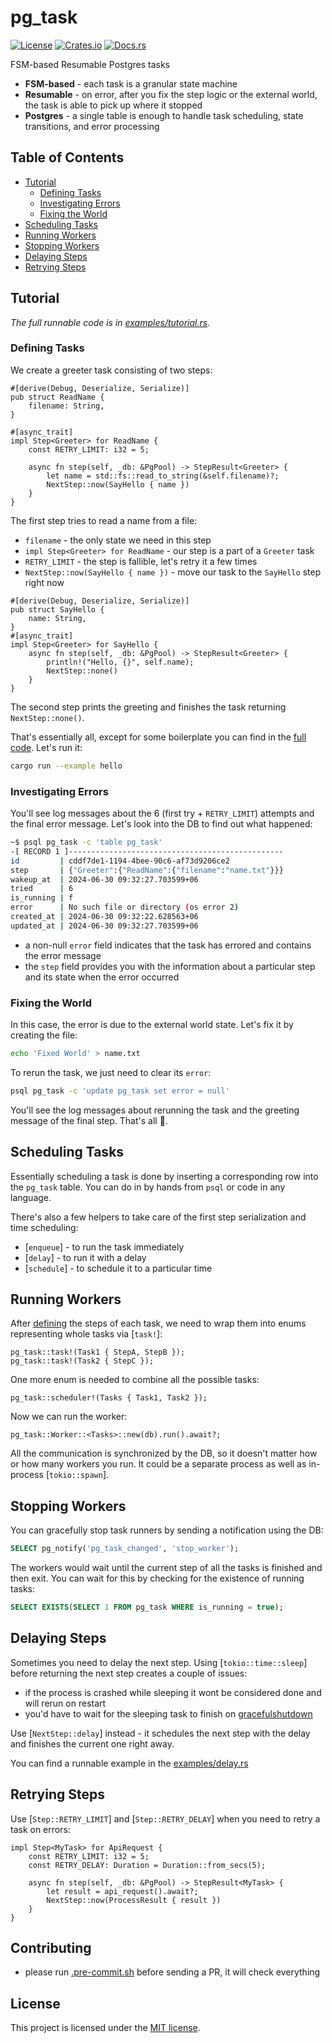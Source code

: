 # pg_task

[![License](https://img.shields.io/crates/l/pg_task.svg)](https://choosealicense.com/licenses/mit/)
[![Crates.io](https://img.shields.io/crates/v/pg_task.svg)](https://crates.io/crates/pg_task)
[![Docs.rs](https://docs.rs/pg_task/badge.svg)](https://docs.rs/pg_task)

FSM-based Resumable Postgres tasks

- **FSM-based** - each task is a granular state machine
- **Resumable** - on error, after you fix the step logic or the external
  world, the task is able to pick up where it stopped
- **Postgres** - a single table is enough to handle task scheduling, state
  transitions, and error processing

## Table of Contents

- [Tutorial](#tutorial)
  - [Defining Tasks](#defining-tasks)
  - [Investigating Errors](#investigating-errors)
  - [Fixing the World](#fixing-the-world)
- [Scheduling Tasks](#scheduling-tasks)
- [Running Workers](#running-workers)
- [Stopping Workers](#stopping-workers)
- [Delaying Steps](#delaying-steps)
- [Retrying Steps](#retrying-steps)

## Tutorial

_The full runnable code is in [examples/tutorial.rs][tutorial-example]._

### Defining Tasks

We create a greeter task consisting of two steps:

```rust,ignore
#[derive(Debug, Deserialize, Serialize)]
pub struct ReadName {
    filename: String,
}

#[async_trait]
impl Step<Greeter> for ReadName {
    const RETRY_LIMIT: i32 = 5;

    async fn step(self, _db: &PgPool) -> StepResult<Greeter> {
        let name = std::fs::read_to_string(&self.filename)?;
        NextStep::now(SayHello { name })
    }
}
```

The first step tries to read a name from a file:

- `filename` - the only state we need in this step
- `impl Step<Greeter> for ReadName` - our step is a part of a `Greeter` task
- `RETRY_LIMIT` - the step is fallible, let's retry it a few times
- `NextStep::now(SayHello { name })` - move our task to the `SayHello` step
  right now

```rust,ignore
#[derive(Debug, Deserialize, Serialize)]
pub struct SayHello {
    name: String,
}
#[async_trait]
impl Step<Greeter> for SayHello {
    async fn step(self, _db: &PgPool) -> StepResult<Greeter> {
        println!("Hello, {}", self.name);
        NextStep::none()
    }
}
```

The second step prints the greeting and finishes the task returning
`NextStep::none()`.

That's essentially all, except for some boilerplate you can find in the
[full code][tutorial-example]. Let's run it:

```bash
cargo run --example hello
```

### Investigating Errors

You'll see log messages about the 6 (first try + `RETRY_LIMIT`) attempts and
the final error message. Let's look into the DB to find out what happened:

```bash
~$ psql pg_task -c 'table pg_task'
-[ RECORD 1 ]------------------------------------------------
id         | cddf7de1-1194-4bee-90c6-af73d9206ce2
step       | {"Greeter":{"ReadName":{"filename":"name.txt"}}}
wakeup_at  | 2024-06-30 09:32:27.703599+06
tried      | 6
is_running | f
error      | No such file or directory (os error 2)
created_at | 2024-06-30 09:32:22.628563+06
updated_at | 2024-06-30 09:32:27.703599+06
```

- a non-null `error` field indicates that the task has errored and contains
  the error message
- the `step` field provides you with the information about a particular step
  and its state when the error occurred

### Fixing the World

In this case, the error is due to the external world state. Let's fix it by
creating the file:

```bash
echo 'Fixed World' > name.txt
```

To rerun the task, we just need to clear its `error`:

```bash
psql pg_task -c 'update pg_task set error = null'
```

You'll see the log messages about rerunning the task and the greeting
message of the final step. That's all 🎉.

## Scheduling Tasks

Essentially scheduling a task is done by inserting a corresponding row into
the `pg_task` table. You can do in by hands from `psql` or code in any
language.

There's also a few helpers to take care of the first step serialization and
time scheduling:
- [`enqueue`] - to run the task immediately
- [`delay`] - to run it with a delay
- [`schedule`] - to schedule it to a particular time

## Running Workers

After [defining](#defining-tasks) the steps of each task, we need to
wrap them into enums representing whole tasks via [`task!`]:

```rust,ignore
pg_task::task!(Task1 { StepA, StepB });
pg_task::task!(Task2 { StepC });
```

One more enum is needed to combine all the possible tasks:

```rust,ignore
pg_task::scheduler!(Tasks { Task1, Task2 });
```

Now we can run the worker:

```rust,ignore
pg_task::Worker::<Tasks>::new(db).run().await?;
```

All the communication is synchronized by the DB, so it doesn't matter how or
how many workers you run. It could be a separate process as well as
in-process [`tokio::spawn`].

## Stopping Workers

You can gracefully stop task runners by sending a notification using the
DB:

```sql
SELECT pg_notify('pg_task_changed', 'stop_worker');
```

The workers would wait until the current step of all the tasks is finished
and then exit. You can wait for this by checking for the existence of
running tasks:

```sql
SELECT EXISTS(SELECT 1 FROM pg_task WHERE is_running = true);
```

## Delaying Steps

Sometimes you need to delay the next step. Using [`tokio::time::sleep`]
before returning the next step creates a couple of issues:

- if the process is crashed while sleeping it wont be considered done and
  will rerun on restart
- you'd have to wait for the sleeping task to finish on [gracefulshutdown](#stopping-workers)

Use [`NextStep::delay`] instead - it schedules the next step with the delay
and finishes the current one right away.

You can find a runnable example in the [examples/delay.rs][delay-example]

## Retrying Steps

Use [`Step::RETRY_LIMIT`] and [`Step::RETRY_DELAY`] when you need to retry a
task on errors:

```rust,ignore
impl Step<MyTask> for ApiRequest {
    const RETRY_LIMIT: i32 = 5;
    const RETRY_DELAY: Duration = Duration::from_secs(5);

    async fn step(self, _db: &PgPool) -> StepResult<MyTask> {
        let result = api_request().await?;
        NextStep::now(ProcessResult { result })
    }
}
```

## Contributing

- please run [.pre-commit.sh] before sending a PR, it will check everything

## License

This project is licensed under the [MIT license](LICENSE).

[.pre-commit.sh]: https://github.com/imbolc/pg_task/blob/main/.pre-commit.sh
[delay-example]: https://github.com/imbolc/pg_task/blob/main/examples/delay.rs
[tutorial-example]: https://github.com/imbolc/pg_task/blob/main/examples/tutorial.rs

